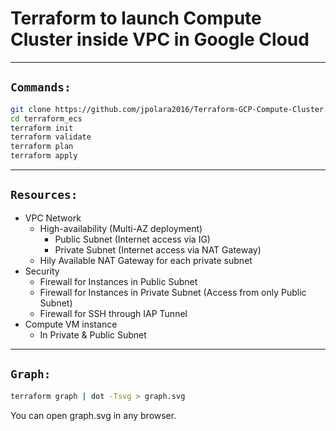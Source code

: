 # Terraform to launch Compute Cluster inside VPC in Google Cloud

---------
## `Commands:`

```bash
git clone https://github.com/jpolara2016/Terraform-GCP-Compute-Cluster.git
cd terraform_ecs
terraform init
terraform validate
terraform plan
terraform apply
```
  
---------  
## `Resources:`

* VPC Network
    * High-availability (Multi-AZ deployment)
      * Public Subnet (Internet access via IG)
      * Private Subnet (Internet access via NAT Gateway)
    * Hily Available NAT Gateway for each private subnet
* Security
    * Firewall for Instances in Public Subnet
    * Firewall for Instances in Private Subnet (Access from only Public Subnet)
    * Firewall for SSH through IAP Tunnel
* Compute VM instance
    * In Private & Public Subnet
  
  
---------
## `Graph:`
```bash
terraform graph | dot -Tsvg > graph.svg
```
You can open graph.svg in any browser.